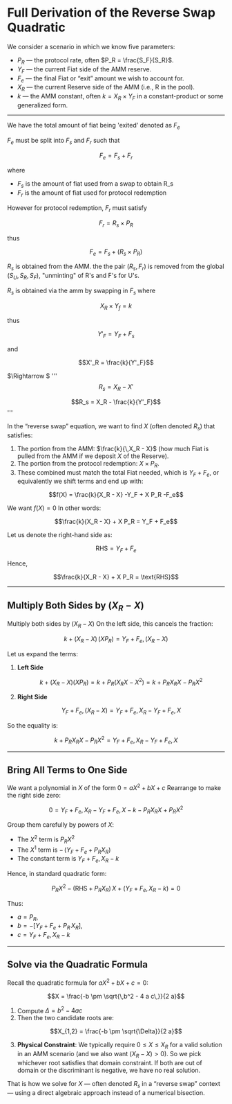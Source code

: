 # Full Derivation of the Reverse Swap Quadratic

We consider a scenario in which we know five parameters:

- $P_R$ — the protocol rate, often $P_R = \frac{S_F}{S_R}$.
- $Y_F$ — the current Fiat side of the AMM reserve.
- $F_e$ — the final Fiat or “exit” amount we wish to account for.
- $X_R$ — the current Reserve side of the AMM (i.e., R in the pool).
- $k$ — the AMM constant, often $k = X_R \times Y_F$ in a constant-product or some generalized form.

---

We have the total amount of fiat being 'exited' denoted as $F_e$ 

$F_e$ must be split into $F_s$ and $F_r$ such that

$$F_e =  F_s + F_r$$

where
- $F_s$ is the amount of fiat used from a swap to obtain R_s
- $F_r$ is the amount of fiat used for protocol redemption

However for protocol redemption, $F_r$ must satisfy 

$$ F_r = R_s \times P_R$$

thus

$$ F_e = F_s + (R_s \times P_R)$$

$R_s$ is obtained from the AMM. the the pair $(R_s,F_r)$ is removed from the global $(S_U,S_R,S_F)$, "unminting" of R's and F's for U's.

$R_s$ is obtained via the amm by swapping in $F_s$ where

$$X_R \times Y_f = k$$

thus

$$Y'_F = Y_F + F_s$$

and

$$X'_R = \frac{k}{Y'_F}$$

$\Rightarrow $
'''
$$R_s = X_R - X'$$

$$R_s = X_R - \frac{k}{Y'_F}$$
'''

In the “reverse swap” equation, we want to find $X$ (often denoted $R_s$) that satisfies:

1. The portion from the AMM: $\frac{k}{\,X_R - X}$ (how much Fiat is pulled from the AMM if we deposit $X$ of the Reserve).
2. The portion from the protocol redemption: $X \times P_R$.
3. These combined must match the total Fiat needed, which is $Y_F + F_e$, or equivalently we shift terms and end up with:

$$f(X) = \frac{k}{X_R - X} -Y_F + X P_R -F_e$$

We want $f(X) = 0$ In other words:

$$\frac{k}{X_R - X} + X P_R = Y_F + F_e$$

Let us denote the right-hand side as:

$$\text{RHS} = Y_F + F_e$$

Hence,

$$\frac{k}{X_R - X} + X P_R = \text{RHS}$$

---

## Multiply Both Sides by $(X_R - X)$

Multiply both sides by $(X_R - X)$ On the left side, this cancels the fraction:

$$k + (X_R - X)\,(X P_R) = Y_F + F_e,(X_R - X)$$

Let us expand the terms:

1. **Left Side**  

   $$k + (X_R - X)(X P_R)= k + P_R(X_R X - X^2)= k + P_R X_R X - P_R X^2$$

2. **Right Side**  

   $$Y_F + F_e,(X_R - X)= Y_F + F_e,X_R - Y_F + F_e,X$$

So the equality is:

$$k + P_R X_R X - P_R X^2= Y_F + F_e,X_R - Y_F + F_e,X$$

---

## Bring All Terms to One Side

We want a polynomial in $X$ of the form $0 = a X^2 + b X + c$ Rearrange to make the right side zero:

$$0 = Y_F + F_e,X_R - Y_F + F_e,X - k - P_R X_R X + P_R X^2$$

Group them carefully by powers of $X$:

- The $X^2$ term is $P_R X^2$
- The $X^1$ term is $-\,(Y_F + F_e + P_R X_R)$
- The constant term is $Y_F + F_e,X_R - k$

Hence, in standard quadratic form:

$$P_R X^2 - \bigl(\text{RHS} + P_R X_R\bigr)\,X + \bigl(Y_F + F_e,X_R - k\bigr) = 0$$

Thus:

- $a = P_R,$
- $b = -\bigl[Y_F + F_e + P_R\,X_R\bigr],$
- $c = Y_F + F_e,X_R - k$

---

## Solve via the Quadratic Formula

Recall the quadratic formula for $a X^2 + b X + c = 0$:

$$X = \frac{-b \pm \sqrt{\,b^2 - 4 a c\,}}{2 a}$$

1. Compute $\Delta = b^2 - 4 a c$
2. Then the two candidate roots are:

$$X_{1,2} = \frac{-b \pm \sqrt{\Delta}}{2 a}$$

3. **Physical Constraint**: We typically require $0 \le X \le X_R$ for a valid solution in an AMM scenario (and we also want $(X_R - X) > 0$). So we pick whichever root satisfies that domain constraint. If both are out of domain or the discriminant is negative, we have no real solution.

That is how we solve for $X$ — often denoted $R_s$ in a “reverse swap” context — using a direct algebraic approach instead of a numerical bisection.

